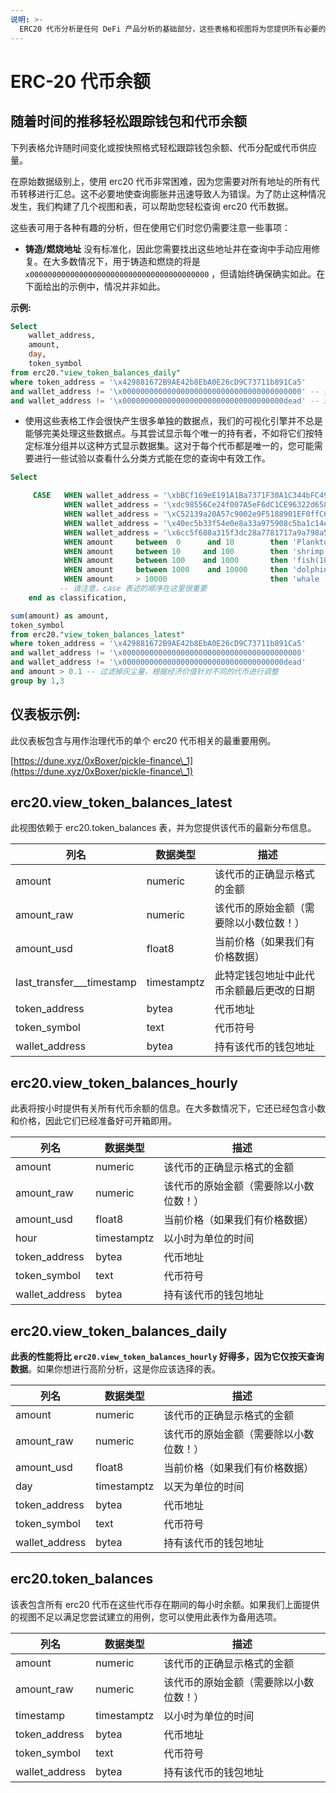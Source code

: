 ```yaml
---
说明: >-
  ERC20 代币分析是任何 DeFi 产品分析的基础部分，这些表格和视图将为您提供所有必要的信息。
---
```


# ERC-20 代币余额

## 随着时间的推移轻松跟踪钱包和代币余额

下列表格允许随时间变化或按快照格式轻松跟踪钱包余额、代币分配或代币供应量。

在原始数据级别上，使用 erc20 代币非常困难，因为您需要对所有地址的所有代币转移进行汇总。这不必要地使查询膨胀并迅速导致人为错误。为了防止这种情况发生，我们构建了几个视图和表，可以帮助您轻松查询 erc20 代币数据。

这些表可用于各种有趣的分析，但在使用它们时您仍需要注意一些事项：

* **铸造/燃烧地址** 没有标准化，因此您需要找出这些地址并在查询中手动应用修复。在大多数情况下，用于铸造和燃烧的将是 `x0000000000000000000000000000000000000000` ，但请始终确保确实如此。在下面给出的示例中，情况并非如此。

**示例:**

```sql
Select 
    wallet_address, 
    amount,
    day,
    token_symbol
from erc20."view_token_balances_daily"
where token_address = '\x429881672B9AE42b8EbA0E26cD9C73711b891Ca5'
and wallet_address != '\x0000000000000000000000000000000000000000' -- 铸造地址
and wallet_address != '\x000000000000000000000000000000000000dead' -- 燃烧地址
```

* 使用这些表格工作会很快产生很多单独的数据点，我们的可视化引擎并不总是能够完美处理这些数据点。与其尝试显示每个唯一的持有者，不如将它们按特定标准分组并以这种方式显示数据集。这对于每个代币都是唯一的，您可能需要进行一些试验以查看什么分类方式能在您的查询中有效工作。

```sql
Select 

     CASE   WHEN wallet_address = '\xbBCf169eE191A1Ba7371F30A1C344bFC498b29Cf' then 'dill'
            WHEN wallet_address = '\xdc98556Ce24f007A5eF6dC1CE96322d65832A819' then 'uniswap'
            WHEN wallet_address = '\xC52139a20A57c9002e9F5188901EF0ffC63c7205' then 'smart_treasury'
            WHEN wallet_address = '\x40ec5b33f54e0e8a33a975908c5ba1c14e5bbbdf' then 'polygon'
            WHEN wallet_address = '\x6cc5f688a315f3dc28a7781717a9a798a59fda7b' then 'OKEX'
            WHEN amount     between  0      and 10        then 'Plankton(0-10)'
            WHEN amount     between 10     and 100        then 'shrimp(10-100)'
            WHEN amount     between 100    and 1000       then 'fish(100-1,000)'
            WHEN amount     between 1000    and 10000     then 'dolphin(1,000-10,000)'
            WHEN amount     > 10000                       then 'whale (>10000)' 
           -- 请注意，case 表述的顺序在这里很重要
    end as classification,

sum(amount) as amount,
token_symbol
from erc20."view_token_balances_latest"
where token_address = '\x429881672B9AE42b8EbA0E26cD9C73711b891Ca5'
and wallet_address != '\x0000000000000000000000000000000000000000'
and wallet_address != '\x000000000000000000000000000000000000dead'
and amount > 0.1 -- 过滤掉灰尘量，根据经济价值针对不同的代币进行调整
group by 1,3
```

## 仪表板示例:

此仪表板包含与用作治理代币的单个 erc20 代币相关的最重要用例。

[https://dune.xyz/0xBoxer/pickle-finance\_1](https://dune.xyz/0xBoxer/pickle-finance\_1)

## erc20.view\_token\_balances\_latest

此视图依赖于 erc20.token\_balances 表，并为您提供该代币的最新分布信息。

| 列名                   | 数据类型   | 描述                                                                                |
| ----------------------------- | ----------- | ------------------------------------------------------------------------------------------ |
| amount                        | numeric     | 该代币的正确显示格式的金额                                                 |
| amount\_raw                   | numeric     | 该代币的原始金额（需要除以小数位数！）                                |
| amount\_usd                   | float8      | 当前价格（如果我们有价格数据）                                          |
| last\_transfer\_\_\_timestamp | timestamptz | 此特定钱包地址中此代币余额最后更改的日期 |
| token\_address                | bytea       | 代币地址                                                                  |
| token\_symbol                 | text        | 代币符号                                                                   |
| wallet\_address               | bytea       | 持有该代币的钱包地址                                              |

## erc20.view\_token\_balances\_hourly

此表将按小时提供有关所有代币余额的信息。在大多数情况下，它还已经包含小数和价格，因此它们已经准备好可开箱即用。

| 列名     | 数据类型   | 描述                                                |
| --------------- | ----------- | ---------------------------------------------------------- |
| amount          | numeric     | 该代币的正确显示格式的金额                  |
| amount\_raw     | numeric     | 该代币的原始金额（需要除以小数位数！） |
| amount\_usd     | float8      | 当前价格（如果我们有价格数据）           |
| hour            | timestamptz | 以小时为单位的时间                        |
| token\_address  | bytea       | 代币地址                                   |
| token\_symbol   | text        | 代币符号                                   |
| wallet\_address | bytea       | 持有该代币的钱包地址               |

## erc20.view\_token\_balances\_daily

**此表的性能将比 `erc20.view_token_balances_hourly` 好得多，因为它仅按天查询数据**。如果你想进行高阶分析，这是你应该选择的表。

| 列名     | 数据类型   | 描述                                                |
| --------------- | ----------- | ---------------------------------------------------------- |
| amount          | numeric     | 该代币的正确显示格式的金额                  |
| amount\_raw     | numeric     | 该代币的原始金额（需要除以小数位数！） |
| amount\_usd     | float8      | 当前价格（如果我们有价格数据）          |
| day             | timestamptz | 以天为单位的时间                         |
| token\_address  | bytea       | 代币地址                                   |
| token\_symbol   | text        | 代币符号                                    |
| wallet\_address | bytea       | 持有该代币的钱包地址               |

## erc20.token\_balances

该表包含所有 erc20 代币在这些代币存在期间的每小时余额。如果我们上面提供的视图不足以满足您尝试建立的用例，您可以使用此表作为备用选项。

| 列名     | 数据类型   | 描述                                                |
| --------------- | ----------- | ---------------------------------------------------------- |
| amount          | numeric     | 该代币的正确显示格式的金额                  |
| amount\_raw     | numeric     | 该代币的原始金额（需要除以小数位数！） |
| timestamp       | timestamptz | 以小时为单位的时间                        |
| token\_address  | bytea       | 代币地址                                   |
| token\_symbol   | text        | 代币符号                                    |
| wallet\_address | bytea       | 持有该代币的钱包地址               |
